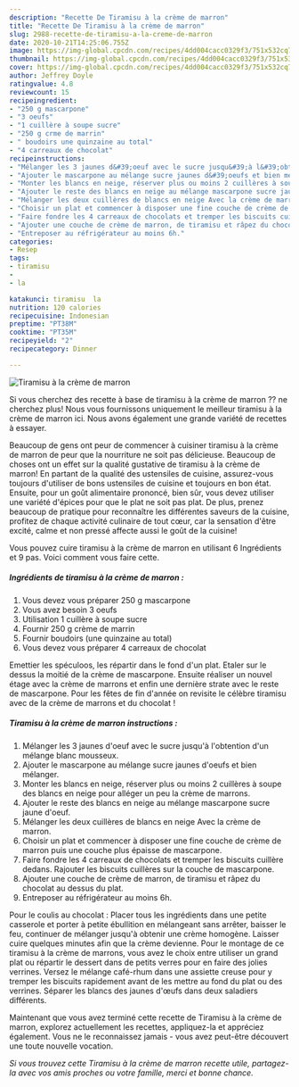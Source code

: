 ```yaml
---
description: "Recette De Tiramisu à la crème de marron"
title: "Recette De Tiramisu à la crème de marron"
slug: 2988-recette-de-tiramisu-a-la-creme-de-marron
date: 2020-10-21T14:25:06.755Z
image: https://img-global.cpcdn.com/recipes/4dd004cacc0329f3/751x532cq70/tiramisu-a-la-creme-de-marron-photo-principale-de-la-recette.jpg
thumbnail: https://img-global.cpcdn.com/recipes/4dd004cacc0329f3/751x532cq70/tiramisu-a-la-creme-de-marron-photo-principale-de-la-recette.jpg
cover: https://img-global.cpcdn.com/recipes/4dd004cacc0329f3/751x532cq70/tiramisu-a-la-creme-de-marron-photo-principale-de-la-recette.jpg
author: Jeffrey Doyle
ratingvalue: 4.8
reviewcount: 15
recipeingredient:
- "250 g mascarpone"
- "3 oeufs"
- "1 cuillère à soupe sucre"
- "250 g crme de marrin"
- " boudoirs une quinzaine au total"
- "4 carreaux de chocolat"
recipeinstructions:
- "Mélanger les 3 jaunes d&#39;oeuf avec le sucre jusqu&#39;à l&#39;obtention d&#39;un mélange blanc mousseux."
- "Ajouter le mascarpone au mélange sucre jaunes d&#39;oeufs et bien mélanger."
- "Monter les blancs en neige, réserver plus ou moins 2 cuillères à soupe des blancs en neige pour alléger un peu la crème de marrons."
- "Ajouter le reste des blancs en neige au mélange mascarpone sucre jaune d&#39;oeuf."
- "Mélanger les deux cuillères de blancs en neige Avec la crème de marron."
- "Choisir un plat et commencer à disposer une fine couche de crème de marron puis une couche plus épaisse de mascarpone."
- "Faire fondre les 4 carreaux de chocolats et tremper les biscuits cuillère dedans. Rajouter les biscuits cuillères sur la couche de mascarpone."
- "Ajouter une couche de crème de marron, de tiramisu et râpez du chocolat au dessus du plat."
- "Entreposer au réfrigérateur au moins 6h."
categories:
- Resep
tags:
- tiramisu
- 
- la

katakunci: tiramisu  la 
nutrition: 120 calories
recipecuisine: Indonesian
preptime: "PT38M"
cooktime: "PT35M"
recipeyield: "2"
recipecategory: Dinner

---
```



![Tiramisu à la crème de marron](https://img-global.cpcdn.com/recipes/4dd004cacc0329f3/751x532cq70/tiramisu-a-la-creme-de-marron-photo-principale-de-la-recette.jpg)

Si vous cherchez des recette à base de tiramisu à la crème de marron ?? ne cherchez plus! Nous vous fournissons uniquement le meilleur tiramisu à la crème de marron ici. Nous avons également une grande variété de recettes à essayer.

Beaucoup de gens ont peur de commencer à cuisiner tiramisu à la crème de marron de peur que la nourriture ne soit pas délicieuse. Beaucoup de choses ont un effet sur la qualité gustative de tiramisu à la crème de marron! En partant de la qualité des ustensiles de cuisine, assurez-vous toujours d'utiliser de bons ustensiles de cuisine et toujours en bon état. Ensuite, pour un goût alimentaire prononcé, bien sûr, vous devez utiliser une variété d'épices pour que le plat ne soit pas plat. De plus, prenez beaucoup de pratique pour reconnaître les différentes saveurs de la cuisine, profitez de chaque activité culinaire de tout cœur, car la sensation d'être excité, calme et non pressé affecte aussi le goût de la cuisine!

<!--inarticleads1-->

Vous pouvez cuire tiramisu à la crème de marron en utilisant 6 Ingrédients et 9 pas. Voici comment vous faire cette.

##### Ingrédients de tiramisu à la crème de marron :

1. Vous devez vous préparer 250 g mascarpone
1. Vous avez besoin 3 oeufs
1. Utilisation 1 cuillère à soupe sucre
1. Fournir 250 g crème de marrin
1. Fournir  boudoirs (une quinzaine au total)
1. Vous devez vous préparer 4 carreaux de chocolat


Emettier les spéculoos, les répartir dans le fond d&#39;un plat. Etaler sur le dessus la moitié de la crème de mascarpone. Ensuite réaliser un nouvel étage avec la crème de marrons et enfin une dernière strate avec le reste de mascarpone. Pour les fêtes de fin d&#39;année on revisite le célèbre tiramisu avec de la crème de marrons et du chocolat ! 

<!--inarticleads2-->

##### Tiramisu à la crème de marron instructions :

1. Mélanger les 3 jaunes d&#39;oeuf avec le sucre jusqu&#39;à l&#39;obtention d&#39;un mélange blanc mousseux.
1. Ajouter le mascarpone au mélange sucre jaunes d&#39;oeufs et bien mélanger.
1. Monter les blancs en neige, réserver plus ou moins 2 cuillères à soupe des blancs en neige pour alléger un peu la crème de marrons.
1. Ajouter le reste des blancs en neige au mélange mascarpone sucre jaune d&#39;oeuf.
1. Mélanger les deux cuillères de blancs en neige Avec la crème de marron.
1. Choisir un plat et commencer à disposer une fine couche de crème de marron puis une couche plus épaisse de mascarpone.
1. Faire fondre les 4 carreaux de chocolats et tremper les biscuits cuillère dedans. Rajouter les biscuits cuillères sur la couche de mascarpone.
1. Ajouter une couche de crème de marron, de tiramisu et râpez du chocolat au dessus du plat.
1. Entreposer au réfrigérateur au moins 6h.


Pour le coulis au chocolat : Placer tous les ingrédients dans une petite casserole et porter à petite ébullition en mélangeant sans arrêter, baisser le feu, continuer de mélanger jusqu&#39;à obtenir une crème homogène. Laisser cuire quelques minutes afin que la crème devienne. Pour le montage de ce tiramisu à la crème de marrons, vous avez le choix entre utiliser un grand plat ou répartir le dessert dans de petits verres pour en faire des jolies verrines. Versez le mélange café-rhum dans une assiette creuse pour y tremper les biscuits rapidement avant de les mettre au fond du plat ou des verrines. Séparer les blancs des jaunes d&#39;œufs dans deux saladiers différents. 

<!--inarticleads1-->

<p>
Maintenant que vous avez terminé cette recette de Tiramisu à la crème de marron, explorez actuellement les recettes, appliquez-la et appréciez également. Vous ne le reconnaissez jamais - vous avez peut-être découvert une toute nouvelle vocation.
</p>

<p>
<i>Si vous trouvez cette Tiramisu à la crème de marron recette utile, partagez-la avec vos amis proches ou votre famille, merci et bonne chance.</i>
</p>
